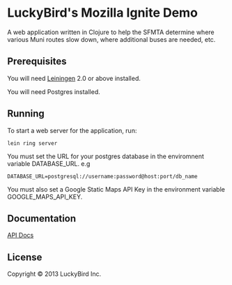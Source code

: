 # LuckyBird's Mozilla Ignite Demo

A web application written in Clojure to help the SFMTA determine where various Muni routes slow down, where additional buses are needed, etc.

## Prerequisites

You will need [Leiningen][1] 2.0 or above installed.

You will need Postgres installed.

[1]: https://github.com/technomancy/leiningen

## Running

To start a web server for the application, run:

	lein ring server

You must set the URL for your postgres database in the enviromnent variable DATABASE_URL.
e.g 

	DATABASE_URL=postgresql://username:password@host:port/db_name

You must also set a Google Static Maps API Key in the environment variable GOOGLE_MAPS_API_KEY.
	
## Documentation

[API Docs][1]

[1]: http://cammsaul.github.com/mozilla-ignite-demo

## License

Copyright © 2013 LuckyBird Inc.
